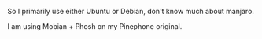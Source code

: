 So I primarily use either Ubuntu or Debian, don't know much about manjaro.

I am using Mobian + Phosh on my Pinephone original.

